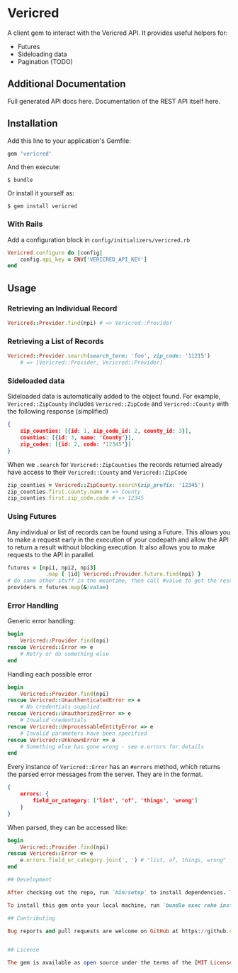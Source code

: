 # Vericred

A client gem to interact with the Vericred API.  It provides useful helpers for:

- Futures
- Sideloading data
- Pagination (TODO)

## Additional Documentation
Full generated API docs here.  Documentation of the REST API itself here.

## Installation

Add this line to your application's Gemfile:

```ruby
gem 'vericred'
```

And then execute:

    $ bundle

Or install it yourself as:

    $ gem install vericred

### With Rails

Add a configuration block in `config/initializers/vericred.rb`
```ruby
Vericred.configure do |config|
    config.api_key = ENV['VERICRED_API_KEY']
end
```

## Usage

### Retrieving an Individual Record
```ruby
Vericred::Provider.find(npi) # => Vericred::Provider
```

### Retrieving a List of Records
```ruby
Vericred::Provider.search(search_term: 'foo', zip_code: '11215')
    # => [Vericred::Provider, Vericred::Provider]
```

### Sideloaded data
Sideloaded data is automatically added to the object found.  For example,
`Vericred::ZipCounty` includes `Vericred::ZipCode` and `Vericred::County`
with the following response (simplified)
```json
{
    zip_counties: [{id: 1, zip_code_id: 2, county_id: 3}],
    counties: [{id: 3, name: 'County'}],
    zip_codes: [{id: 2, code: '12345'}]
}
```

When we `.search` for `Vericred::ZipCounties` the records returned already 
have access to their `Vericred::County` and `Vericred::ZipCode`

```ruby
zip_counties = Vericred::ZipCounty.search(zip_prefix: '12345')
zip_counties.first.county.name # => County
zip_counties.first.zip_code.code # => 12345
```

### Using Futures
Any individual or list of records can be found using a Future.  This
allows you to make a request early in the execution of your codepath 
and allow the API to return a result without blocking execution.  It also
allows you to make requests to the API in parallel.

```ruby
futures = [npi1, npi2, npi3]
            .map { |id| Vericred::Provider.future.find(npi) }
# do some other stuff in the meantime, then call #value to get the result
providers = futures.map(&:value)
```

### Error Handling

Generic error handling:
```ruby
begin
    Vericred::Provider.find(npi)
rescue Vericred::Error => e
    # Retry or do something else
end
```

Handling each possible error
```ruby
begin
    Vericred::Provider.find(npi)
rescue Vericred::UnauthenticatedError => e
    # No credentials supplied
rescue Vericred::UnauthorizedError => e
    # Invalid credentials
rescue Vericred::UnprocessableEntityError => e
    # Invalid parameters have been specified
rescue Vericred::UnknownError => e
    # Something else has gone wrong - see e.errors for details
end
```
Every instance of `Vericred::Error` has an `#errors` method, which returns
the parsed error messages from the server.  They are in the format.
```json
{
    errors: {
        field_or_category: ['list', 'of', 'things', 'wrong']
    }
}
```

When parsed, they can be accessed like:
```ruby
begin
    Vericred::Provider.find(npi)
rescue Vericred::Error => e
    e.errors.field_or_category.join(', ') # "list, of, things, wrong"
end

## Development

After checking out the repo, run `bin/setup` to install dependencies. Then, run `rake rspec` to run the tests. You can also run `bin/console` for an interactive prompt that will allow you to experiment.

To install this gem onto your local machine, run `bundle exec rake install`. To release a new version, update the version number in `version.rb`, and then run `bundle exec rake release`, which will create a git tag for the version, push git commits and tags, and push the `.gem` file to [rubygems.org](https://rubygems.org).

## Contributing

Bug reports and pull requests are welcome on GitHub at https://github.com/[USERNAME]/vericred. This project is intended to be a safe, welcoming space for collaboration, and contributors are expected to adhere to the [Contributor Covenant](contributor-covenant.org) code of conduct.


## License

The gem is available as open source under the terms of the [MIT License](http://opensource.org/licenses/MIT).

